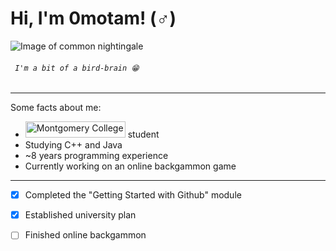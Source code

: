 # Hi, I'm 0motam! (♂)
![Image of common nightingale](https://github.com/user-attachments/assets/6d4b780b-eaf2-41ab-ab3b-8a991107cf2a) 
###### ``` I'm a bit of a bird-brain 😁```

---

Some facts about me:
- [<img src="https://github.com/user-attachments/assets/a003ccf1-9687-4dee-b51e-bfef1ac6566d" alt = "Montgomery College" width = 160 height = 26>](https://montgomerycollege.edu) student
- Studying C++ and Java
- ~8 years programming experience
- Currently working on an online backgammon game

---

- [X] Completed the "Getting Started with Github" module
- [X] Established university plan 
- [ ] Finished online backgammon
  
